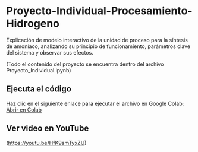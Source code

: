 # Proyecto-Individual-Procesamiento-Hidrogeno
Explicación de modelo interactivo de la unidad de proceso para la síntesis de amoníaco, analizando su principio de funcionamiento, parámetros clave del sistema y observar sus efectos.

(Todo el contenido del proyecto se encuentra dentro del archivo Proyecto_Individual.ipynb)

## Ejecuta el código
Haz clic en el siguiente enlace para ejecutar el archivo en Google Colab: 
[Abrir en Colab](https://colab.research.google.com/github/VicenteGuzmanLeighton/Proyecto-Individual-Procesamiento-Hidrogeno/blob/main/Proyecto_Individual.ipynb)

## Ver video en YouTube
(https://youtu.be/HfK9smTyxZU)
